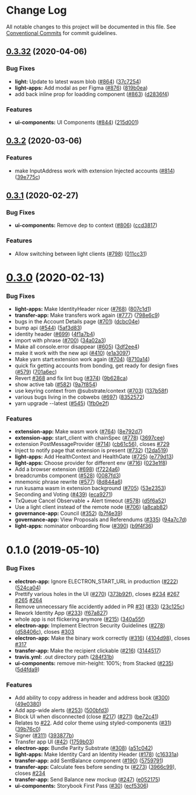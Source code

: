 # Change Log

All notable changes to this project will be documented in this file.
See [Conventional Commits](https://conventionalcommits.org) for commit guidelines.

## [0.3.32](https://github.com/paritytech/substrate-light-ui/compare/v0.3.27...v0.3.32) (2020-04-06)


### Bug Fixes

* **light:** Update to latest wasm blob ([#864](https://github.com/paritytech/substrate-light-ui/issues/864)) ([37c7254](https://github.com/paritytech/substrate-light-ui/commit/37c725473c6f27083f8e515bf9118744f7c58f99))
* **light-apps:** Add modal as per Figma ([#876](https://github.com/paritytech/substrate-light-ui/issues/876)) ([819b0ea](https://github.com/paritytech/substrate-light-ui/commit/819b0eac3277b04af0939aafc42d47776e533f62))
* add back inline prop for loadding component ([#863](https://github.com/paritytech/substrate-light-ui/issues/863)) ([d2836f4](https://github.com/paritytech/substrate-light-ui/commit/d2836f49482588917f2e98d04d3a965299e50d12))


### Features

* **ui-components:** UI Components ([#844](https://github.com/paritytech/substrate-light-ui/issues/844)) ([215d001](https://github.com/paritytech/substrate-light-ui/commit/215d001ae6b331dc2d82c41e98b8fd7517de27e7))





## [0.3.2](https://github.com/paritytech/substrate-light-ui/compare/v0.3.1...v0.3.2) (2020-03-06)


### Features

* make InputAddress work with extension Injected accounts ([#814](https://github.com/paritytech/substrate-light-ui/issues/814)) ([39e775c](https://github.com/paritytech/substrate-light-ui/commit/39e775c9b8eb50afddc14b9f019e992a54ffa64e))





## [0.3.1](https://github.com/paritytech/substrate-light-ui/compare/v0.3.0...v0.3.1) (2020-02-27)


### Bug Fixes

* **ui-components:** Remove dep to context ([#806](https://github.com/paritytech/substrate-light-ui/issues/806)) ([ccd3817](https://github.com/paritytech/substrate-light-ui/commit/ccd381768408f8dbf25ee0d5f014aacd0da979d5))


### Features

* Allow switching between light clients ([#798](https://github.com/paritytech/substrate-light-ui/issues/798)) ([011cc31](https://github.com/paritytech/substrate-light-ui/commit/011cc313c3572d7d435f2e25088acca7d7d19c4c))





# [0.3.0](https://github.com/paritytech/substrate-light-ui/compare/v0.1.0...v0.3.0) (2020-02-13)


### Bug Fixes

* **light-apps:** Make IdentityHeader nicer ([#768](https://github.com/paritytech/substrate-light-ui/issues/768)) ([807c1d1](https://github.com/paritytech/substrate-light-ui/commit/807c1d125c91ac5f60ead961e15853daab74f9f6))
* **transfer-app:** Make transfers work again ([#777](https://github.com/paritytech/substrate-light-ui/issues/777)) ([798e6c9](https://github.com/paritytech/substrate-light-ui/commit/798e6c96f5a15b3a615bfe83d995c13204e4323f))
* bugs in the Account Details page ([#701](https://github.com/paritytech/substrate-light-ui/issues/701)) ([dcbc04e](https://github.com/paritytech/substrate-light-ui/commit/dcbc04e5a85042f83d66908dc3a6aa9a4bdb0e6b))
* bump api ([#544](https://github.com/paritytech/substrate-light-ui/issues/544)) ([5af3d83](https://github.com/paritytech/substrate-light-ui/commit/5af3d83aabf9f0cf7ad2bcc069fc239a34a8f6d8))
* identity header ([#699](https://github.com/paritytech/substrate-light-ui/issues/699)) ([4f1a7b4](https://github.com/paritytech/substrate-light-ui/commit/4f1a7b4e6de07f0170ca441ce0ab60ff38ec6e1c))
* import with phrase ([#700](https://github.com/paritytech/substrate-light-ui/issues/700)) ([34a02a3](https://github.com/paritytech/substrate-light-ui/commit/34a02a38305ff6fc6bb58711447c18c33dee96d6))
* Make all console.error disappear ([#605](https://github.com/paritytech/substrate-light-ui/issues/605)) ([3df2ee4](https://github.com/paritytech/substrate-light-ui/commit/3df2ee43bba8bb65eda65c0879dbf4943310e1cf))
* make it work with the new api ([#410](https://github.com/paritytech/substrate-light-ui/issues/410)) ([e1a3097](https://github.com/paritytech/substrate-light-ui/commit/e1a30972683bf01ee8145e60e9a1d2e720e60886))
* Make yarn start:extension work again ([#704](https://github.com/paritytech/substrate-light-ui/issues/704)) ([8710a14](https://github.com/paritytech/substrate-light-ui/commit/8710a14c4ea3b77a6948c63df9d2f91ea12f9673))
* quick fix getting accounts from bonding, get ready for design fixes ([#579](https://github.com/paritytech/substrate-light-ui/issues/579)) ([701a6ec](https://github.com/paritytech/substrate-light-ui/commit/701a6ec03c7c048cc2854392c621c16d88d7b4b7))
* Revert [#368](https://github.com/paritytech/substrate-light-ui/issues/368) and fix lint bug ([#374](https://github.com/paritytech/substrate-light-ui/issues/374)) ([9b628ca](https://github.com/paritytech/substrate-light-ui/commit/9b628ca4f81f813237fe1fce79d4d979ebc0097d))
* show active tab ([#582](https://github.com/paritytech/substrate-light-ui/issues/582)) ([9a7f854](https://github.com/paritytech/substrate-light-ui/commit/9a7f8542a840baa33fb35b7fb5db9d2a39aeb6dd))
* use keyring context from @substrate/context ([#703](https://github.com/paritytech/substrate-light-ui/issues/703)) ([137b58f](https://github.com/paritytech/substrate-light-ui/commit/137b58f2c5d6760a3bd54ef732d75df45737f839))
* various bugs living in the cobwebs ([#697](https://github.com/paritytech/substrate-light-ui/issues/697)) ([8352572](https://github.com/paritytech/substrate-light-ui/commit/8352572f0b6513248b86a123645c84c8d70d5ce3))
* yarn upgrade --latest ([#545](https://github.com/paritytech/substrate-light-ui/issues/545)) ([1fb0e2f](https://github.com/paritytech/substrate-light-ui/commit/1fb0e2f6b779b2992ac47a36ce7d9282e6a7801f))


### Features

* **extension-app:** Make wasm work ([#764](https://github.com/paritytech/substrate-light-ui/issues/764)) ([8e792d7](https://github.com/paritytech/substrate-light-ui/commit/8e792d788e849b18b78653f2d0969cd0d478acb7))
* **extension-app:** start_client with chainSpec ([#778](https://github.com/paritytech/substrate-light-ui/issues/778)) ([3697cee](https://github.com/paritytech/substrate-light-ui/commit/3697cee7707d6d5d8a3371c4cd23c8330a934152))
* extension PostMessageProvider ([#714](https://github.com/paritytech/substrate-light-ui/issues/714)) ([cb61c56](https://github.com/paritytech/substrate-light-ui/commit/cb61c56ccfa2bbd343308f64cad5d09a9a57f214)), closes [#729](https://github.com/paritytech/substrate-light-ui/issues/729)
* Inject to notify page that extension is present ([#732](https://github.com/paritytech/substrate-light-ui/issues/732)) ([12da519](https://github.com/paritytech/substrate-light-ui/commit/12da519e38c83ea612597e9471a4b63120dbd0df))
* **light-apps:** Add HealthContext and HealthGate ([#725](https://github.com/paritytech/substrate-light-ui/issues/725)) ([e779d13](https://github.com/paritytech/substrate-light-ui/commit/e779d130c846c55ec4f610645064bb2bcf4529da))
* **light-apps:** Choose provider for different env ([#716](https://github.com/paritytech/substrate-light-ui/issues/716)) ([023e1f8](https://github.com/paritytech/substrate-light-ui/commit/023e1f82d4343b7060ba38dfe4f66eeeb3a6bc4e))
* Add a browser extension ([#698](https://github.com/paritytech/substrate-light-ui/issues/698)) ([f7224a6](https://github.com/paritytech/substrate-light-ui/commit/f7224a670a0bcf3e6ea7257fe67cd159054fa539))
* breadcrumbs component ([#528](https://github.com/paritytech/substrate-light-ui/issues/528)) ([0087fd3](https://github.com/paritytech/substrate-light-ui/commit/0087fd3491c0d30fc6beba5f72d56524f8572ad4))
* mnemonic phrase rewrite ([#577](https://github.com/paritytech/substrate-light-ui/issues/577)) ([8d844a6](https://github.com/paritytech/substrate-light-ui/commit/8d844a6ca4058f8177159b7c54682f8ed484e149))
* run kusama wasm in extension background ([#705](https://github.com/paritytech/substrate-light-ui/issues/705)) ([53e2353](https://github.com/paritytech/substrate-light-ui/commit/53e23539ebe3c0ce01a090e675ccef8e5c43722f))
* Seconding and Voting ([#439](https://github.com/paritytech/substrate-light-ui/issues/439)) ([eca9271](https://github.com/paritytech/substrate-light-ui/commit/eca9271de2a4d9fa3fb70515ddda8d9b1d5229d0))
* TxQueue Cancel Observable + Alert timeout ([#578](https://github.com/paritytech/substrate-light-ui/issues/578)) ([d5f6a52](https://github.com/paritytech/substrate-light-ui/commit/d5f6a52312ec9d2ef5e2b85ea20650b23acd5d9b))
* Use a light client instead of the remote node ([#706](https://github.com/paritytech/substrate-light-ui/issues/706)) ([a8cab82](https://github.com/paritytech/substrate-light-ui/commit/a8cab825841233ea9211d1eecfc912257ce1adc5))
* **governance-app:** Council ([#352](https://github.com/paritytech/substrate-light-ui/issues/352)) ([b7f4e39](https://github.com/paritytech/substrate-light-ui/commit/b7f4e399817d098fcfeb61d9cfebe633ca61bbdb))
* **governance-app:** View Proposals and Referendums ([#335](https://github.com/paritytech/substrate-light-ui/issues/335)) ([94a7c7d](https://github.com/paritytech/substrate-light-ui/commit/94a7c7de79df3a059ae3f3a48f510ddd8472aeb7))
* **light-apps:** nominator onboarding flow ([#390](https://github.com/paritytech/substrate-light-ui/issues/390)) ([b9f4f36](https://github.com/paritytech/substrate-light-ui/commit/b9f4f36442b38b4e8fcdb0a05b4d44f4e6f9b21d))





# 0.1.0 (2019-05-10)


### Bug Fixes

* **electron-app:** Ignore ELECTRON_START_URL in production ([#222](https://github.com/paritytech/substrate-light-ui/issues/222)) ([524ca04](https://github.com/paritytech/substrate-light-ui/commit/524ca04))
* Prettify various holes in the UI ([#270](https://github.com/paritytech/substrate-light-ui/issues/270)) ([373b92f](https://github.com/paritytech/substrate-light-ui/commit/373b92f)), closes [#234](https://github.com/paritytech/substrate-light-ui/issues/234) [#267](https://github.com/paritytech/substrate-light-ui/issues/267) [#265](https://github.com/paritytech/substrate-light-ui/issues/265) [#264](https://github.com/paritytech/substrate-light-ui/issues/264)
* Remove unnecessary file accidently added in PR [#31](https://github.com/paritytech/substrate-light-ui/issues/31) ([#33](https://github.com/paritytech/substrate-light-ui/issues/33)) ([23c125c](https://github.com/paritytech/substrate-light-ui/commit/23c125c))
* Rework Identity App ([#233](https://github.com/paritytech/substrate-light-ui/issues/233)) ([f67a827](https://github.com/paritytech/substrate-light-ui/commit/f67a827))
* whole app is not flickering anymore ([#215](https://github.com/paritytech/substrate-light-ui/issues/215)) ([340a55f](https://github.com/paritytech/substrate-light-ui/commit/340a55f))
* **electron-app:** Implement Electron Security Guidelines ([#278](https://github.com/paritytech/substrate-light-ui/issues/278)) ([d58406c](https://github.com/paritytech/substrate-light-ui/commit/d58406c)), closes [#303](https://github.com/paritytech/substrate-light-ui/issues/303)
* **electron-app:** Make the binary work correctly ([#316](https://github.com/paritytech/substrate-light-ui/issues/316)) ([4104d98](https://github.com/paritytech/substrate-light-ui/commit/4104d98)), closes [#317](https://github.com/paritytech/substrate-light-ui/issues/317)
* **transfer-app:** Make the recipient clickable ([#216](https://github.com/paritytech/substrate-light-ui/issues/216)) ([3144517](https://github.com/paritytech/substrate-light-ui/commit/3144517))
* **travis.yml:** .out directory path ([284f31b](https://github.com/paritytech/substrate-light-ui/commit/284f31b))
* **ui-components:** remove min-height: 100%; from Stacked ([#235](https://github.com/paritytech/substrate-light-ui/issues/235)) ([5d4fda9](https://github.com/paritytech/substrate-light-ui/commit/5d4fda9))


### Features

* Add ability to copy address in header and address book ([#300](https://github.com/paritytech/substrate-light-ui/issues/300)) ([49e0380](https://github.com/paritytech/substrate-light-ui/commit/49e0380))
* Add app-wide alerts ([#253](https://github.com/paritytech/substrate-light-ui/issues/253)) ([500bfd3](https://github.com/paritytech/substrate-light-ui/commit/500bfd3))
* Block UI when disconnected (close [#217](https://github.com/paritytech/substrate-light-ui/issues/217)) ([#271](https://github.com/paritytech/substrate-light-ui/issues/271)) ([be72c41](https://github.com/paritytech/substrate-light-ui/commit/be72c41))
* Relates to [#22](https://github.com/paritytech/substrate-light-ui/issues/22). Add color theme using styled-components ([#31](https://github.com/paritytech/substrate-light-ui/issues/31)) ([39b76c0](https://github.com/paritytech/substrate-light-ui/commit/39b76c0))
* Signer ([#311](https://github.com/paritytech/substrate-light-ui/issues/311)) ([393877b](https://github.com/paritytech/substrate-light-ui/commit/393877b))
* Transfer app UI ([#42](https://github.com/paritytech/substrate-light-ui/issues/42)) ([1759b03](https://github.com/paritytech/substrate-light-ui/commit/1759b03))
* **electron-app:** Bundle Parity Substrate  ([#308](https://github.com/paritytech/substrate-light-ui/issues/308)) ([a51c042](https://github.com/paritytech/substrate-light-ui/commit/a51c042))
* **light-apps:** Make Identity Card an Identity Header ([#178](https://github.com/paritytech/substrate-light-ui/issues/178)) ([c16331a](https://github.com/paritytech/substrate-light-ui/commit/c16331a))
* **transfer-app:** add SentBalance component ([#190](https://github.com/paritytech/substrate-light-ui/issues/190)) ([5759791](https://github.com/paritytech/substrate-light-ui/commit/5759791))
* **transfer-app:** Calculate fees before sending tx ([#273](https://github.com/paritytech/substrate-light-ui/issues/273)) ([3966c99](https://github.com/paritytech/substrate-light-ui/commit/3966c99)), closes [#234](https://github.com/paritytech/substrate-light-ui/issues/234)
* **transfer-app:** Send Balance new mockup ([#247](https://github.com/paritytech/substrate-light-ui/issues/247)) ([e052175](https://github.com/paritytech/substrate-light-ui/commit/e052175))
* **ui-components:** Storybook First Pass ([#30](https://github.com/paritytech/substrate-light-ui/issues/30)) ([ecf5306](https://github.com/paritytech/substrate-light-ui/commit/ecf5306))
